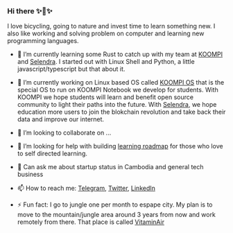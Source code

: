 ### Hi there ✨👋✨

I love bicycling, going to nature and invest time to learn something new. I also like working and solving problem on computer and learning new programming languages. 

- 🌱 I’m currently learning some Rust to catch up with my team at [KOOMPI](https://koompi.com) and [Selendra](https://selendra.org). I started out with Linux Shell and Python, a little javascript/typescript but that about it.

- 🔭 I’m currently working on Linux based OS called [KOOMPI OS](https://koompi.org) that is the special OS to run on KOOMPI Notebook we develop for students. With KOOMPI we hope students will learn and benefit open source community to light their paths into the future. With [Selendra](https://selendra.org), we hope education more users to join the blokchain revolution and take back their data and improve our internet.

- 👯 I’m looking to collaborate on ...

- 🤔 I’m looking for help with building [learning roadmap](https://github.com/koompi/learning-roadmaps) for those who love to self directed learning.

- 💬 Can ask me about startup status in Cambodia and general tech business 

- 📫 How to reach me: [Telegram](https://t.me/rithythul), [Twitter](https://twitter.com/rithythul), [LinkedIn](https://linkedin.com/in/rithythul)

- ⚡ Fun fact: I go to jungle one per month to espape city. My plan is to move to the mountain/jungle area around 3 years from now and work remotely from there. That place is called [VitaminAir](https://vitaminair.org)

